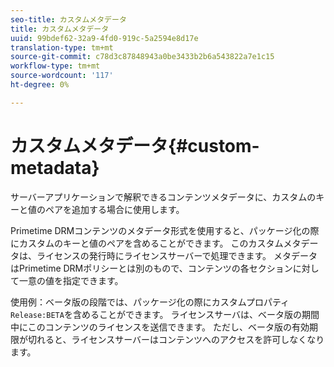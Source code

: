 ```yaml
---
seo-title: カスタムメタデータ
title: カスタムメタデータ
uuid: 99bdef62-32a9-4fd0-919c-5a2594e8d17e
translation-type: tm+mt
source-git-commit: c78d3c87848943a0be3433b2b6a543822a7e1c15
workflow-type: tm+mt
source-wordcount: '117'
ht-degree: 0%

---
```



# カスタムメタデータ{#custom-metadata}

サーバーアプリケーションで解釈できるコンテンツメタデータに、カスタムのキーと値のペアを追加する場合に使用します。

Primetime DRMコンテンツのメタデータ形式を使用すると、パッケージ化の際にカスタムのキーと値のペアを含めることができます。 このカスタムメタデータは、ライセンスの発行時にライセンスサーバーで処理できます。 メタデータはPrimetime DRMポリシーとは別のもので、コンテンツの各セクションに対して一意の値を指定できます。

使用例：ベータ版の段階では、パッケージ化の際にカスタムプロパティ`Release:BETA`を含めることができます。 ライセンスサーバは、ベータ版の期間中にこのコンテンツのライセンスを送信できます。 ただし、ベータ版の有効期限が切れると、ライセンスサーバーはコンテンツへのアクセスを許可しなくなります。
